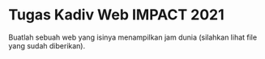 # Tugas Kadiv Web IMPACT 2021
Buatlah sebuah web yang isinya menampilkan jam dunia (silahkan lihat file yang sudah diberikan).
